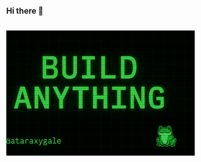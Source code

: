 ## Hi there 👋

<h1 align="center">
  <img src="https://github.com/ataraxygale/ataraxygale/blob/main/frogBanner.png" alt="Your Name" width="1000" />
</h1>


<!--
**ataraxygale/ataraxygale** is a ✨ _special_ ✨ repository because its `README.md` (this file) appears on your GitHub profile.

Here are some ideas to get you started:

- 🔭 I’m currently working on ...
- 🌱 I’m currently learning ...
- 👯 I’m looking to collaborate on ...
- 🤔 I’m looking for help with ...
- 💬 Ask me about ...
- 📫 How to reach me: ...
- 😄 Pronouns: ...
- ⚡ Fun fact: ...
<img src="C:\frogBanner.png" alt="Banner" width="100%" />
-->
